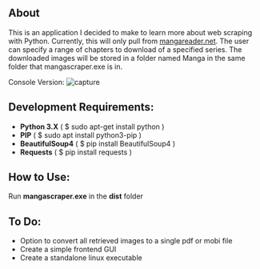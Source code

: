 ## About
This is an application I decided to make to learn more about web scraping with Python. Currently, this
will only pull from [mangareader.net](https://www.mangareader.net/). The user can specify a range of chapters to download of a specified series. The downloaded images will be stored in a folder named Manga in the same folder that mangascraper.exe is in.


Console Version:
![capture](https://user-images.githubusercontent.com/15623775/38115692-edb989f0-337a-11e8-8157-48410de12488.PNG)


## Development Requirements:
* **Python 3.X**    ( $ sudo apt-get install python )
* **PIP** ( $ sudo apt install python3-pip )
* **BeautifulSoup4** ( $ pip install BeautifulSoup4 )
* **Requests** ( $ pip install requests )

## How to Use:
Run **mangascraper.exe** in the **dist** folder

## To Do:
* Option to convert all retrieved images to a single pdf or mobi file
* Create a simple frontend GUI
* Create a standalone linux executable
